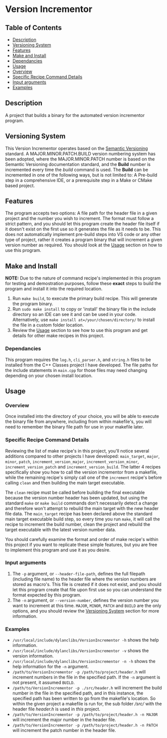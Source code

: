 # Version Incrementor

## Table of Contents

- [Description](#description)
- [Versioning System](#versioning-system)
- [Features](#features)
- [Make and Install](#make-and-install)
 - [Dependancies](#dependancies)
- [Usage](#usage)
 - [Overview](#overview)
 - [Specific Recipe Command Details](#specific-recipe-command-details)
 - [Input arguments](#input-arguments)
 - [Examples](#examples)

## Description

A project that builds a binary for the automated version incrementor program.

## Versioning System

This Version Incrementor operates based on the [Semantic Versioning](https://github.com/semver/semver/blob/master/semver.md) standard. A MAJOR.MINOR.PATCH.BUILD version numbering system has been adopted, where the MAJOR.MINOR.PATCH number is based on the Semantic Versioning documentation standard, and the **Build** number is incremented every time the _build_ command is used. The **Build** can be incremented in one of the following ways, but is not limited to: A Pre-build step in a comprehensive IDE, or a prerequisite step in a Make or CMake based project.

## Features

The program accepts two options: A file path for the header file in a given project and the number you wish to increment. The format must follow a strict pattern, and you should let this program create the header file itself if it doesn't exist on the first use so it generates the file as it needs to be. This does not automatically implement pre-build steps into VS code or any other type of project, rather it creates a program binary that will increment a given version number as required. You should look at the [Usage](#usage) section on how to use this program.

## Make and Install

**NOTE:** Due to the nature of command recipe's implemented in this program for testing and demostration purposes, follow these **exact** steps to build the program and install it into the required location.

1. Run `make build`, to execute the primary build recipe. This will generate the program binary.
2. Run `sudo make install` to copy or 'install' the binary file in the include directory so an IDE can see it and can be used in your code. Alternatively, use `make install at=/your/chosen/directory/` to install the file in a custom folder location.
3. Review the [Usage](#usage) section to see how to use this program and get details for other make recipes in this project.

### Dependancies

This program requires the `log.h`, `cli_parser.h`, and `string.h` files to be installed from the C++ Classes project I have developed. The file paths for the include statements in `main.cpp` for those files may need changing depending on your chosen install location.

## Usage

### Overview

Once installed into the directory of your choice, you will be able to execute the binary file from anywhere, including from within makefile's, you will need to remember the binary file path for use in your makefile later.

### Specific Recipe Command Details

Reviewing the list of make recipe's in this project, you'll notice several additions compared to other projects I have developed: `main_target`, `major`, `minor`, `patch`, `increment_version_major`, `increment_version_minor`, `increment_version_patch` and `increment_version_build`. The latter 4 recipes specifically show you how to call the version incrementor from a makefile, while the remaining recipe's simply call one of the `increment` recipe's before calling `clean` and then building the main target executable.

The `clean` recipe must be called before building the final executable because the version number header has been updated, but using the standard `make` or `make build` commands don't necessarily detect a change and therefore won't attempt to rebuild the main target with the new header file data. The `main_target` recipe has been declared above the standard main target executable build step, so every time you run `make`, it will call the recipe to increment the build number, clean the project and rebuild the target executable with the latest version number data.

You should carefully examine the format and order of make recipe's within this project if you want to replicate these simple features, but you are free to implement this program and use it as you desire.

### Input arguments

1. The `-p` argument, or `--header-file-path`, defines the full filepath (including file name) to the header file where the version numbers are stored as macro's. This file is created if it does not exist, and you should let this program create that file upon first use so you can understand the format expected by this program.
2. The `-n` argument, or `--version-number`, defines the version number you want to increment at this time. `MAJOR`, `MINOR`, `PATCH` and `BUILD` are the only options, and you should review the [Versioning System](#versioning-system) section for more information.

### Examples

- `/usr/local/include/dylanclibs/VersionIncrementor -h` shows the help information.
- `/usr/local/include/dylanclibs/VersionIncrementor -v` shows the version information.
- `/usr/local/include/dylanclibs/VersionIncrementor -n -h` shows the help information for the `-n` argument.
- `/path/to/VersionIncrementor -p /path/to/project/header.h` will increment numbers in the file in the specified path. If the `-n` argument is not present, it assumed `BUILD`.
- `/path/to/VersionIncrementor -p ./src/header.h` will increment the build number in the file in the specified path, and in this instance, the specified path has been written to go from the makefile's location. So within the given project a makefile is run for, the sub folder _/src/_ with the header file _header.h_ is used in _this_ project.
- `/path/to/VersionIncrementor -p /path/to/project/header.h -n MAJOR` will increment the major number in the header file.
- `/path/to/VersionIncrementor -p /path/to/project/header.h -n PATCH` will increment the patch number in the header file.
